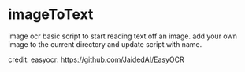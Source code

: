 # imageToText
image ocr
basic script to start reading text off an image.
add your own image to the current directory and update script with name.

credit: easyocr: https://github.com/JaidedAI/EasyOCR
